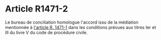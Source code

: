 # Article R1471-2

Le bureau de conciliation homologue l'accord issu de la médiation mentionnée à [l'article R. 1471-1][1] dans les conditions prévues aux titres Ier et III du livre V du code de procédure civile.

 [1]: /affichCodeArticle.do?cidTexte=LEGITEXT000006072050&idArticle=LEGIARTI000025181831&dateTexte=&categorieLien=cid